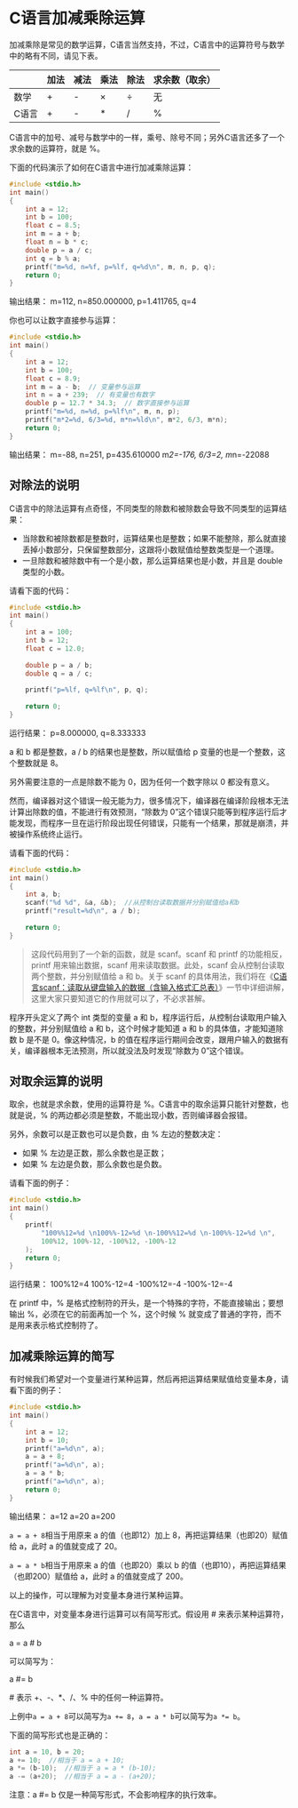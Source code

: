 # C语言加减乘除运算

加减乘除是常见的数学运算，C语言当然支持，不过，C语言中的运算符号与数学中的略有不同，请见下表。

|       | 加法 | 减法 | 乘法 | 除法 | 求余数（取余） |
| ----- | ---- | ---- | ---- | ---- | -------------- |
| 数学  | +    | -    | ×    | ÷    | 无             |
| C语言 | +    | -    | *    | /    | %              |

C语言中的加号、减号与数学中的一样，乘号、除号不同；另外C语言还多了一个求余数的运算符，就是 %。

下面的代码演示了如何在C语言中进行加减乘除运算：

```c
#include <stdio.h>
int main()
{
    int a = 12;
    int b = 100;
    float c = 8.5;
    int m = a + b;
    float n = b * c;
    double p = a / c;
    int q = b % a;
    printf("m=%d, n=%f, p=%lf, q=%d\n", m, n, p, q);
    return 0;
}
```

输出结果：
m=112, n=850.000000, p=1.411765, q=4

你也可以让数字直接参与运算：

```c
#include <stdio.h>
int main()
{
    int a = 12;
    int b = 100;
    float c = 8.9;
    int m = a - b;  // 变量参与运算
    int n = a + 239;  // 有变量也有数字
    double p = 12.7 * 34.3;  // 数字直接参与运算
    printf("m=%d, n=%d, p=%lf\n", m, n, p);
    printf("m*2=%d, 6/3=%d, m*n=%ld\n", m*2, 6/3, m*n);
    return 0;
}
```

输出结果：
m=-88, n=251, p=435.610000
m*2=-176, 6/3=2, m*n=-22088

## 对除法的说明

C语言中的除法运算有点奇怪，不同类型的除数和被除数会导致不同类型的运算结果：

- 当除数和被除数都是整数时，运算结果也是整数；如果不能整除，那么就直接丢掉小数部分，只保留整数部分，这跟将小数赋值给整数类型是一个道理。
- 一旦除数和被除数中有一个是小数，那么运算结果也是小数，并且是 double 类型的小数。


请看下面的代码：

```c
#include <stdio.h>
int main()
{
    int a = 100;
    int b = 12;
    float c = 12.0;
   
    double p = a / b;
    double q = a / c;
   
    printf("p=%lf, q=%lf\n", p, q);
   
    return 0;
}
```

运行结果：
p=8.000000, q=8.333333

a 和 b 都是整数，a / b 的结果也是整数，所以赋值给 p 变量的也是一个整数，这个整数就是 8。

另外需要注意的一点是除数不能为 0，因为任何一个数字除以 0 都没有意义。

然而，编译器对这个错误一般无能为力，很多情况下，编译器在编译阶段根本无法计算出除数的值，不能进行有效预测，“除数为 0”这个错误只能等到程序运行后才能发现，而程序一旦在运行阶段出现任何错误，只能有一个结果，那就是崩溃，并被操作系统终止运行。

请看下面的代码：

```c
#include <stdio.h>
int main()
{
    int a, b;
    scanf("%d %d", &a, &b);  //从控制台读取数据并分别赋值给a和b
    printf("result=%d\n", a / b);
   
    return 0;
}
```

> 这段代码用到了一个新的函数，就是 scanf。scanf 和 printf 的功能相反，printf 用来输出数据，scanf 用来读取数据。此处，scanf 会从控制台读取两个整数，并分别赋值给 a 和 b。关于 scanf 的具体用法，我们将在《[C语言scanf：读取从键盘输入的数据（含输入格式汇总表）](http://c.biancheng.net/view/1795.html)》一节中详细讲解，这里大家只要知道它的作用就可以了，不必求甚解。

程序开头定义了两个 int 类型的变量 a 和 b，程序运行后，从控制台读取用户输入的整数，并分别赋值给 a 和 b，这个时候才能知道 a 和 b 的具体值，才能知道除数 b 是不是 0。像这种情况，b 的值在程序运行期间会改变，跟用户输入的数据有关，编译器根本无法预测，所以就没法及时发现“除数为 0”这个错误。

## 对取余运算的说明

取余，也就是求余数，使用的运算符是 %。C语言中的取余运算只能针对整数，也就是说，% 的两边都必须是整数，不能出现小数，否则编译器会报错。

另外，余数可以是正数也可以是负数，由 % 左边的整数决定：

- 如果 % 左边是正数，那么余数也是正数；
- 如果 % 左边是负数，那么余数也是负数。


请看下面的例子：

```c
#include <stdio.h>
int main()
{
    printf(
        "100%%12=%d \n100%%-12=%d \n-100%%12=%d \n-100%%-12=%d \n",
        100%12, 100%-12, -100%12, -100%-12
    );
    return 0;
}
```

运行结果：
100%12=4
100%-12=4
-100%12=-4
-100%-12=-4 

在 printf 中，% 是格式控制符的开头，是一个特殊的字符，不能直接输出；要想输出 %，必须在它的前面再加一个 %，这个时候 % 就变成了普通的字符，而不是用来表示格式控制符了。

## 加减乘除运算的简写

有时候我们希望对一个变量进行某种运算，然后再把运算结果赋值给变量本身，请看下面的例子：

```c
#include <stdio.h>
int main()
{
    int a = 12;
    int b = 10;
    printf("a=%d\n", a);
    a = a + 8;
    printf("a=%d\n", a);
    a = a * b;
    printf("a=%d\n", a);
    return 0;
}
```

输出结果：
a=12
a=20
a=200

`a = a + 8`相当于用原来 a 的值（也即12）加上 8，再把运算结果（也即20）赋值给 a，此时 a 的值就变成了 20。

`a = a * b`相当于用原来 a 的值（也即20）乘以 b 的值（也即10），再把运算结果（也即200）赋值给 a，此时 a 的值就变成了 200。

以上的操作，可以理解为对变量本身进行某种运算。

在C语言中，对变量本身进行运算可以有简写形式。假设用 # 来表示某种运算符，那么

a = a # b

可以简写为：

a #= b

\# 表示 +、-、*、/、% 中的任何一种运算符。

上例中`a = a + 8`可以简写为`a += 8`，`a = a * b`可以简写为`a *= b`。

下面的简写形式也是正确的：

```c
int a = 10, b = 20;
a += 10;  //相当于 a = a + 10;
a *= (b-10);  //相当于 a = a * (b-10);
a -= (a+20);  //相当于 a = a - (a+20);
```

注意：a #= b 仅是一种简写形式，不会影响程序的执行效率。